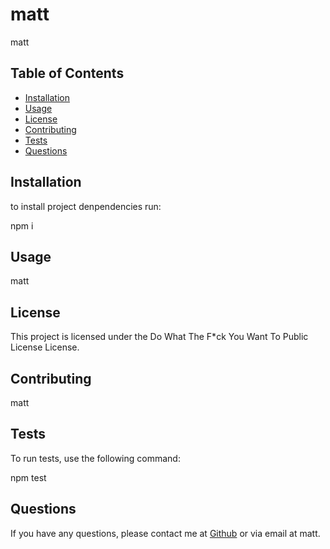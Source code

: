 
# matt

matt

## Table of Contents

- [Installation](#installation)
- [Usage](#usage)
- [License](#license)
- [Contributing](#contributing)
- [Tests](#tests)
- [Questions](#questions)


## Installation

to install project denpendencies run:


npm i

## Usage

matt

## License

This project is licensed under the Do What The F*ck You Want To Public License License. 


## Contributing

matt

## Tests

To run tests, use the following command:

npm test

## Questions

If you have any questions, please contact me at [Github](https://github.com/matt) or via email at matt.
    
    